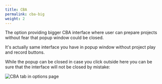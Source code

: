 ```yaml
---
title: CBA
permalink: cba-big
weight: 2
---
```


The option providing bigger CBA interface where user can prepare projects without fear that popup window could be closed. 

It's actually same interface you have in popup window without project play and record buttons. 

While the popup can be closed in case you click outside here you can be sure that the interface will not be closed by mistake: 

![CBA tab in options page](/images/extension/options/cba.png)
